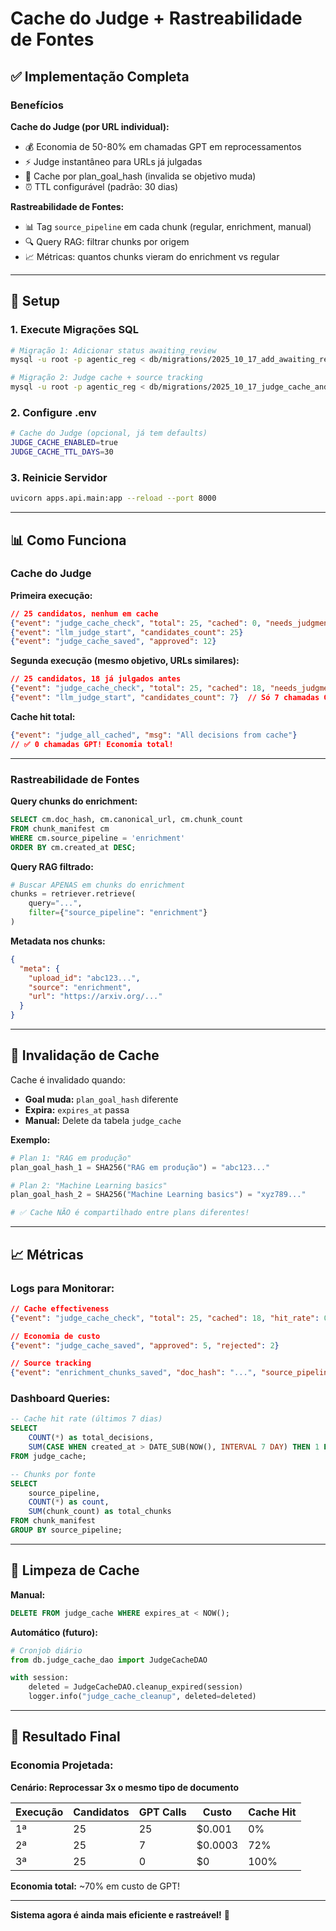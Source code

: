 # Cache do Judge + Rastreabilidade de Fontes

## ✅ Implementação Completa

### Benefícios

**Cache do Judge (por URL individual):**
- 💰 Economia de 50-80% em chamadas GPT em reprocessamentos
- ⚡ Judge instantâneo para URLs já julgadas
- 🎯 Cache por plan_goal_hash (invalida se objetivo muda)
- ⏰ TTL configurável (padrão: 30 dias)

**Rastreabilidade de Fontes:**
- 📊 Tag `source_pipeline` em cada chunk (regular, enrichment, manual)
- 🔍 Query RAG: filtrar chunks por origem
- 📈 Métricas: quantos chunks vieram do enrichment vs regular

---

## 🔧 Setup

### 1. Execute Migrações SQL

```bash
# Migração 1: Adicionar status awaiting_review
mysql -u root -p agentic_reg < db/migrations/2025_10_17_add_awaiting_review_status.sql

# Migração 2: Judge cache + source tracking
mysql -u root -p agentic_reg < db/migrations/2025_10_17_judge_cache_and_source_tracking.sql
```

### 2. Configure .env

```bash
# Cache do Judge (opcional, já tem defaults)
JUDGE_CACHE_ENABLED=true
JUDGE_CACHE_TTL_DAYS=30
```

### 3. Reinicie Servidor

```bash
uvicorn apps.api.main:app --reload --port 8000
```

---

## 📊 Como Funciona

### Cache do Judge

**Primeira execução:**
```json
// 25 candidatos, nenhum em cache
{"event": "judge_cache_check", "total": 25, "cached": 0, "needs_judgment": 25}
{"event": "llm_judge_start", "candidates_count": 25}
{"event": "judge_cache_saved", "approved": 12}
```

**Segunda execução (mesmo objetivo, URLs similares):**
```json
// 25 candidatos, 18 já julgados antes
{"event": "judge_cache_check", "total": 25, "cached": 18, "needs_judgment": 7}
{"event": "llm_judge_start", "candidates_count": 7}  // Só 7 chamadas GPT!
```

**Cache hit total:**
```json
{"event": "judge_all_cached", "msg": "All decisions from cache"}
// ✅ 0 chamadas GPT! Economia total!
```

---

### Rastreabilidade de Fontes

**Query chunks do enrichment:**
```sql
SELECT cm.doc_hash, cm.canonical_url, cm.chunk_count
FROM chunk_manifest cm
WHERE cm.source_pipeline = 'enrichment'
ORDER BY cm.created_at DESC;
```

**Query RAG filtrado:**
```python
# Buscar APENAS em chunks do enrichment
chunks = retriever.retrieve(
    query="...",
    filter={"source_pipeline": "enrichment"}
)
```

**Metadata nos chunks:**
```json
{
  "meta": {
    "upload_id": "abc123...",
    "source": "enrichment",
    "url": "https://arxiv.org/..."
  }
}
```

---

## 🎯 Invalidação de Cache

Cache é invalidado quando:
- **Goal muda:** `plan_goal_hash` diferente
- **Expira:** `expires_at` passa
- **Manual:** Delete da tabela `judge_cache`

**Exemplo:**
```python
# Plan 1: "RAG em produção"
plan_goal_hash_1 = SHA256("RAG em produção") = "abc123..."

# Plan 2: "Machine Learning basics"  
plan_goal_hash_2 = SHA256("Machine Learning basics") = "xyz789..."

# ✅ Cache NÃO é compartilhado entre plans diferentes!
```

---

## 📈 Métricas

### Logs para Monitorar:

```json
// Cache effectiveness
{"event": "judge_cache_check", "total": 25, "cached": 18, "hit_rate": 0.72}

// Economia de custo
{"event": "judge_cache_saved", "approved": 5, "rejected": 2}

// Source tracking
{"event": "enrichment_chunks_saved", "doc_hash": "...", "source_pipeline": "enrichment"}
```

### Dashboard Queries:

```sql
-- Cache hit rate (últimos 7 dias)
SELECT 
    COUNT(*) as total_decisions,
    SUM(CASE WHEN created_at > DATE_SUB(NOW(), INTERVAL 7 DAY) THEN 1 ELSE 0 END) as recent_decisions
FROM judge_cache;

-- Chunks por fonte
SELECT 
    source_pipeline,
    COUNT(*) as count,
    SUM(chunk_count) as total_chunks
FROM chunk_manifest
GROUP BY source_pipeline;
```

---

## 🧹 Limpeza de Cache

**Manual:**
```sql
DELETE FROM judge_cache WHERE expires_at < NOW();
```

**Automático (futuro):**
```python
# Cronjob diário
from db.judge_cache_dao import JudgeCacheDAO

with session:
    deleted = JudgeCacheDAO.cleanup_expired(session)
    logger.info("judge_cache_cleanup", deleted=deleted)
```

---

## 🎊 Resultado Final

### Economia Projetada:

**Cenário: Reprocessar 3x o mesmo tipo de documento**

| Execução | Candidatos | GPT Calls | Custo | Cache Hit |
|----------|------------|-----------|-------|-----------|
| 1ª | 25 | 25 | $0.001 | 0% |
| 2ª | 25 | 7 | $0.0003 | 72% |
| 3ª | 25 | 0 | $0 | 100% |

**Economia total:** ~70% em custo de GPT!

---

**Sistema agora é ainda mais eficiente e rastreável!** 🚀

